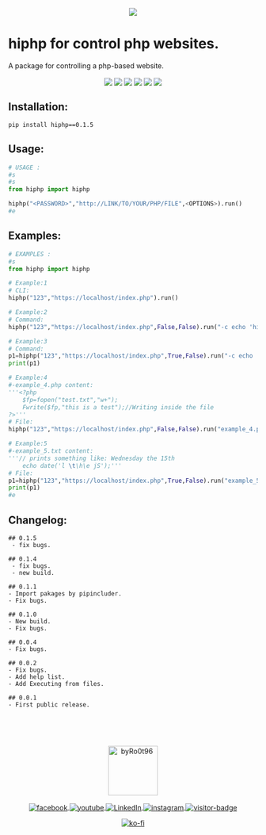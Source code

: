 
<p align="center"><img align="center" src="https://raw.githubusercontent.com/byRo0t96/hiphp/main/screenshot/screenshot.png"></p>
<h1>hiphp for control php websites.</h1>

<p>A package for controlling a php-based website.</p>
<p align="center">
    <img align="center" src="https://travis-ci.com/byRo0t96/hiphp.svg?branch=main">
    <img align="center" src="https://img.shields.io/github/issues/byRo0t96/hiphp">
    <img align="center" src="https://img.shields.io/github/forks/byRo0t96/hiphp">
    <img align="center" src="https://img.shields.io/github/stars/byRo0t96/hiphp">
    <img align="center" src="https://img.shields.io/badge/license-Apache--2.0-green.svg">
    <img align="center" src="https://img.shields.io/badge/python-3.x.x-blue">
</p>
<h2>Installation:</h2>

```
pip install hiphp==0.1.5
```

<h2>Usage:</h2>

```python
# USAGE :
#s
#s
from hiphp import hiphp

hiphp("<PASSWORD>","http://LINK/TO/YOUR/PHP/FILE",<OPTIONS>).run()
#e

```

<h2>Examples:</h2>

```python
# EXAMPLES :
#s
from hiphp import hiphp

# Example:1
# CLI:
hiphp("123","https://localhost/index.php").run()

# Example:2
# Command:
hiphp("123","https://localhost/index.php",False,False).run("-c echo 'hi';")

# Example:3
# Command:
p1=hiphp("123","https://localhost/index.php",True,False).run("-c echo 'hi';")
print(p1)

# Example:4
#-example_4.php content:
'''<?php
    $fp=fopen("test.txt","w+");
    Fwrite($fp,"this is a test");//Writing inside the file
?>'''
# File:
hiphp("123","https://localhost/index.php",False,False).run("example_4.php")

# Example:5
#-example_5.txt content:
'''// prints something like: Wednesday the 15th
    echo date('l \t\h\e jS');'''
# File:
p1=hiphp("123","https://localhost/index.php",True,False).run("example_5.txt")
print(p1)
#e

```

<h2>Changelog:</h2>

```
## 0.1.5
 - fix bugs.

## 0.1.4
 - fix bugs.
 - new build. 

## 0.1.1
- Import pakages by pipincluder.
- Fix bugs.

## 0.1.0
- New build.
- Fix bugs.

## 0.0.4
- Fix bugs.

## 0.0.2
- Fix bugs.
- Add help list.
- Add Executing from files.

## 0.0.1
- First public release.


```
<br>
<br>
<p align="center">
    <a align="center" href="https://byro0t96.github.io/">
        <img alt="byRo0t96" height="100" align="center" src="https://raw.githubusercontent.com/byRo0t96/byRo0t96/main/images/Ro0t-96_v.3.1.png">
    </a>
</p>

<p align="center">
    <a align="center" href="https://www.facebook.com/yasser.bdj.31">
        <img alt="facebook" align="center" src="https://img.shields.io/badge/Facebook-%2Fyasser.bdj.31-blue">
    </a>
	
   <a align="center" href="https://www.youtube.com/channel/UC53dtKxc84BNPyDb51rtRPg">
        <img align="center"  alt="youtube" src="https://img.shields.io/badge/-YouTube-red">
    </a>
	
   <a href="https://www.linkedin.com/in/boudjada-yasser-a53543196" align="center" >
        <img align="center" alt="LinkedIn" src="https://img.shields.io/badge/-linkedin-blue">
    </a> 
    
   <a href="https://www.instagram.com/bdj.yasser/" align="center" >
        <img align="center" alt="instagram" src="https://img.shields.io/badge/instagram-%2Fbdj.yasser-orange">
    </a> 
        
   <a href="https://github.com/byRo0t96/" align="center" >
        <img align="center" alt="visitor-badge" src="https://visitor-badge.laobi.icu/badge?page_id=byRo0t96.byRo0t96">
    </a>
</p>

<p align="center">
    <a align="center" href="https://ko-fi.com/L3L34CEPV">
        <img alt="ko-fi" align="center" src="https://ko-fi.com/img/githubbutton_sm.svg">
    </a>
</p>